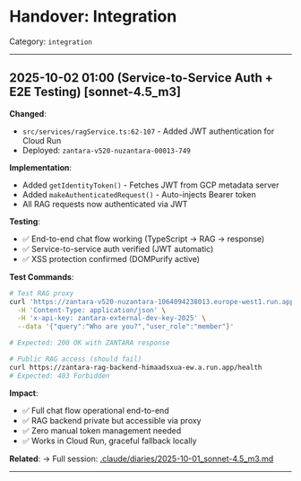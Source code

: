 # Handover: Integration

Category: `integration`

---

## 2025-10-02 01:00 (Service-to-Service Auth + E2E Testing) [sonnet-4.5_m3]

**Changed**:
- `src/services/ragService.ts:62-107` - Added JWT authentication for Cloud Run
- Deployed: `zantara-v520-nuzantara-00013-749`

**Implementation**:
- Added `getIdentityToken()` - Fetches JWT from GCP metadata server
- Added `makeAuthenticatedRequest()` - Auto-injects Bearer token
- All RAG requests now authenticated via JWT

**Testing**:
- ✅ End-to-end chat flow working (TypeScript → RAG → response)
- ✅ Service-to-service auth verified (JWT automatic)
- ✅ XSS protection confirmed (DOMPurify active)

**Test Commands**:
```bash
# Test RAG proxy
curl 'https://zantara-v520-nuzantara-1064094238013.europe-west1.run.app/api/rag/bali-zero' \
  -H 'Content-Type: application/json' \
  -H 'x-api-key: zantara-external-dev-key-2025' \
  --data '{"query":"Who are you?","user_role":"member"}'

# Expected: 200 OK with ZANTARA response

# Public RAG access (should fail)
curl https://zantara-rag-backend-himaadsxua-ew.a.run.app/health
# Expected: 403 Forbidden
```

**Impact**:
- ✅ Full chat flow operational end-to-end
- ✅ RAG backend private but accessible via proxy
- ✅ Zero manual token management needed
- ✅ Works in Cloud Run, graceful fallback locally

**Related**:
→ Full session: [.claude/diaries/2025-10-01_sonnet-4.5_m3.md](#session-complete)

---
